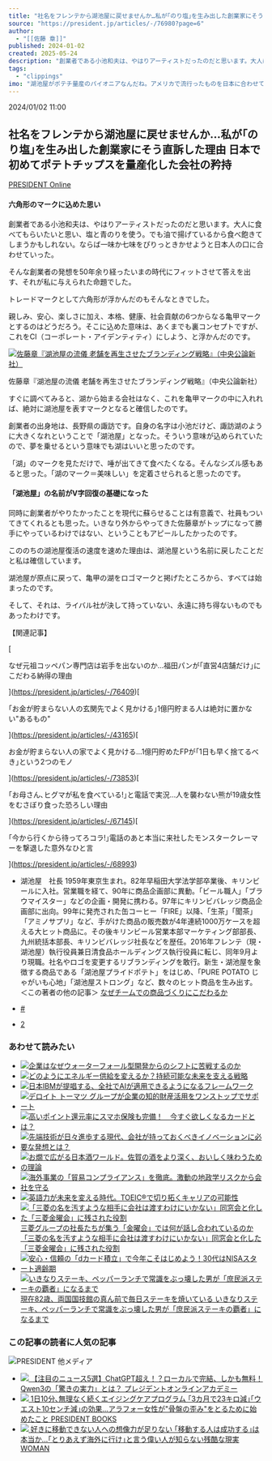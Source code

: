 ```yaml
---
title: "社名をフレンテから湖池屋に戻せませんか…私が｢のり塩｣を生み出した創業家にそう直訴した理由 日本で初めてポテトチップスを量産化した会社の矜持 (6ページ目)"
source: "https://president.jp/articles/-/76980?page=6"
author:
  - "[[佐藤 章]]"
published: 2024-01-02
created: 2025-05-24
description: "創業者である小池和夫は、やはりアーティストだったのだと思います。大人に食べてもらいたいと思い、塩と青のりを使う。でも油で揚げているから食べ飽きてしまうかもしれない。ならば一味か七味をぴりっときかせよ…"
tags:
  - "clippings"
imo: "湖池屋がポテチ量産のパイオニアなんだね。アメリカで流行ったものを日本に合わせてアレンジするする挑戦素晴らしいね"
---
```

2024/01/02 11:00

## 社名をフレンテから湖池屋に戻せませんか…私が｢のり塩｣を生み出した創業家にそう直訴した理由 日本で初めてポテトチップスを量産化した会社の矜持

[PRESIDENT Online](https://president.jp/list/media/presidentonline)

#### 六角形のマークに込めた思い

創業者である小池和夫は、やはりアーティストだったのだと思います。大人に食べてもらいたいと思い、塩と青のりを使う。でも油で揚げているから食べ飽きてしまうかもしれない。ならば一味か七味をぴりっときかせようと日本人の口に合わせていった。

そんな創業者の発想を50年余り経ったいまの時代にフィットさせて答えを出す、それが私に与えられた命題でした。

トレードマークとして六角形が浮かんだのもそんなときでした。

親しみ、安心、楽しさに加え、本格、健康、社会貢献の6つからなる亀甲マークとするのはどうだろう。そこに込めた意味は、あくまでも裏コンセプトですが、これをCI（コーポレート・アイデンティティ）にしよう、と浮かんだのです。

[![佐藤章『湖池屋の流儀 老舗を再生させたブランディング戦略』（中央公論新社）](https://president.ismcdn.jp/mwimgs/5/1/670wm/img_51b78513d52481e41e7ac4b4a5bb9d7a391949.jpg)](https://www.amazon.co.jp/exec/obidos/ASIN/4120057232/presidentjp-22)

佐藤章『湖池屋の流儀 老舗を再生させたブランディング戦略』（中央公論新社）

すぐに調べてみると、湖から始まる会社はなく、これを亀甲マークの中に入れれば、絶対に湖池屋を表すマークとなると確信したのです。

創業者の出身地は、長野県の諏訪です。自身の名字は小池だけど、諏訪湖のように大きくなれということで「湖池屋」となった。そういう意味が込められていたので、夢を乗せるという意味でも湖はいいと思ったのです。

「湖」のマークを見ただけで、唾が出てきて食べたくなる。そんなシズル感もあると思った。「湖のマーク＝美味しい」を定着させられると思ったのです。

#### 「湖池屋」の名前がV字回復の基礎になった

同時に創業者がやりたかったことを現代に蘇らせることは有意義で、社員もついてきてくれるとも思った。いきなり外からやってきた佐藤章がトップになって勝手にやっているわけではない、ということもアピールしたかったのです。

こののちの湖池屋復活の速度を速めた理由は、湖池屋という名前に戻したことだと私は確信しています。

湖池屋が原点に戻って、亀甲の湖をロゴマークと掲げたところから、すべては始まったのです。

そして、それは、ライバル社が決して持っていない、永遠に持ち得ないものでもあったわけです。

【関連記事】

[

なぜ元祖コッペパン専門店は岩手を出ないのか…福田パンが｢直営4店舗だけ｣にこだわる納得の理由

](https://president.jp/articles/-/76409)[

｢お金が貯まらない人の玄関先でよく見かける｣1億円貯まる人は絶対に置かない"あるもの"

](https://president.jp/articles/-/43165)[

お金が貯まらない人の家でよく見かける…1億円貯めたFPが｢1日も早く捨てるべき｣という2つのモノ

](https://president.jp/articles/-/73853)[

｢お母さん､ヒグマが私を食べている!｣と電話で実況…人を襲わない熊が19歳女性をむさぼり食った恐ろしい理由

](https://president.jp/articles/-/67145)[

｢今から行くから待ってろコラ!｣電話のあと本当に来社したモンスタークレーマーを撃退した意外なひと言

](https://president.jp/articles/-/68993)

- 湖池屋　社長
	1959年東京生まれ。82年早稲田大学法学部卒業後、キリンビールに入社。営業職を経て、90年に商品企画部に異動。「ビール職人」「ブラウマイスター」などの企画・開発に携わる。97年にキリンビバレッジ商品企画部に出向。99年に発売された缶コーヒー「FIRE」以降、「生茶」「聞茶」「アミノサプリ」など、手がけた商品の販売数が4年連続1000万ケースを超える大ヒット商品に。その後キリンビール営業本部マーケティング部部長、九州統括本部長、キリンビバレッジ社長などを歴任。2016年フレンテ（現・湖池屋）執行役員兼日清食品ホールディングス執行役員に転じ、同年9月より現職。社名やロゴを変更するリブランディングを敢行。新生・湖池屋を象徴する商品である「湖池屋プライドポテト」をはじめ、「PURE POTATO じゃがいも心地」「湖池屋ストロング」など、数々のヒット商品を生み出す。
	＜この著者の他の記事＞ [なぜチームでの商品づくりにこだわるか](https://president.jp/articles/-/13155)

- [#](https://x.com/search?q=https://president.jp/articles/-/76980)
- [2](https://b.hatena.ne.jp/entry/https://president.jp/articles/-/76980)

### あわせて読みたい

- [![企業はなぜウォーターフォール型開発からのシフトに苦戦するのか](https://president.jp/pts/overlay/460x208_250331_kag.jpg)](https://president.jp/articles/-/93572?cx_referrertype=pan)
- [![どのようにエネルギー供給を変えるか？持続可能な未来を支える戦略](https://president.jp/pts/overlay/460x208_250411_eneos.jpg)](https://president.jp/articles/-/93844?cx_referrertype=pan)
- [![日本IBMが提唱する、全社でAIが適用できるようになるフレームワーク](https://president.jp/pts/overlay/460x208_250410_ibm.jpg)](https://president.jp/articles/-/92487?cx_referrertype=pan)
- [![デロイト トーマツ グループが企業の知的財産活用をワンストップでサポート](https://president.jp/pts/overlay/460x208_250415_deloitte1.jpg)](https://president.jp/articles/-/94083?cx_referrertype=pan)
- [![高いポイント還元率にスマホ保険も完備！　今すぐ欲しくなるカードとは？](https://president.jp/pts/overlay/460x208_250516_tobu.jpg)](https://president.jp/articles/-/95248?cx_referrertype=pan)
- [![先端技術が日々進歩する現代、会社が持っておくべきイノベーションに必要な発想とは？](https://president.jp/pts/overlay/460x208_250423_deloitte2.jpg)](https://president.jp/articles/-/94305?cx_referrertype=pan)
- [![お燗で広がる日本酒ワールド。佐賀の酒をより深く、おいしく味わうための理論](https://dancyu.jp/images/9570bb.jpg)](https://dancyu.jp/read/2025_00009570.html?cx_referrertype=polc2)
- [![海外事業の「貿易コンプライアンス」を徹底。激動の地政学リスクから会社を守る](https://president.jp/pts/overlay/460x208_250425_thomson.jpg)](https://president.jp/articles/-/94514?cx_referrertype=pan)
- [![英語力が未来を変える時代。TOEIC®で切り拓くキャリアの可能性](https://president.jp/pts/overlay/460x208_250514_iibc.jpg)](https://president.jp/articles/-/95167?cx_referrertype=pan)
- [![「三菱の名を汚すような相手に会社は渡すわけにいかない」同窓会と化した「三菱金曜会」に残された役割](https://president.ismcdn.jp/mwimgs/9/e/1200wm/img_9e92d7913cc6ee027bdec2d92f85dcf41331484.jpg)
	三菱グループの社長たちが集う「金曜会」では何が話し合われているのか
	「三菱の名を汚すような相手に会社は渡すわけにいかない」同窓会と化した「三菱金曜会」に残された役割
	](https://president.jp/articles/-/88009)
- [![安心・信頼の「dカード積立」で今年こそはじめよう！30代はNISAスタート適齢期](https://president.jp/pts/overlay/460x208_250218_ntt.jpg)](https://president.jp/articles/-/91593?cx_referrertype=pan)
- [![いきなりステーキ、ペッパーランチで常識をぶっ壊した男が「庶民派ステーキの覇者」になるまで](https://president.ismcdn.jp/mwimgs/5/8/1200wm/img_58494a05b642e5f4dae264bdc393e4a71075933.jpg)
	現在82歳、両国国技館の真ん前で毎日ステーキを焼いている
	いきなりステーキ、ペッパーランチで常識をぶっ壊した男が「庶民派ステーキの覇者」になるまで
	](https://president.jp/articles/-/86819)

### この記事の読者に人気の記事

![PRESIDENT 他メディア](https://president.ismcdn.jp/common/president/images/footer_index.png)
- [![](https://president.ismcdn.jp/mwimgs/6/0/342wm/img_60f8721094116f438402a0b4f18e4dc093942.jpg)
	【注目のニュース5選】ChatGPT超え！？ローカルで完結、しかも無料！Qwen3の「驚きの実力」とは？
	プレジデントオンラインアカデミー
	](https://academy.president.jp/articles/-/1593)
- [![](https://president.ismcdn.jp/mwimgs/b/8/342wm/img_b8f674c38754e64f69ba8c299263173c1124707.jpg)
	1日10分､無理なく続くエイジングケアプログラム
	｢3カ月で23キロ減｣｢ウエスト10センチ減｣の効果…アラフォー女性が"骨盤の歪み"をとるために始めたこと
	PRESIDENT BOOKS
	](https://president.jp/articles/-/95252)
- [![](https://president.ismcdn.jp/mwimgs/e/1/342wm/img_e1c26bd43ca85f960005622a86fc795d584492.jpg)
	好きに移動できない人への想像力が足りない
	｢移動する人は成功する｣は本当か…｢とりあえず海外に行け｣と言う偉い人が知らない残酷な現実
	WOMAN
	](https://president.jp/articles/-/95918)